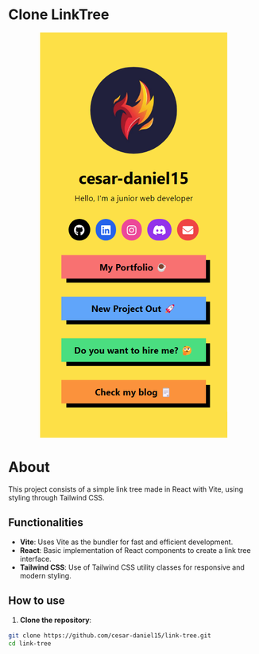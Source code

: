 # Clone LinkTree

<p align="center">
  <img src="preview.png" alt="Preview">
</p>

# About

This project consists of a simple link tree made in React with Vite, using styling through Tailwind CSS.

## Functionalities

- **Vite**: Uses Vite as the bundler for fast and efficient development.
- **React**: Basic implementation of React components to create a link tree interface.
- **Tailwind CSS**: Use of Tailwind CSS utility classes for responsive and modern styling.

## How to use

1. **Clone the repository**:

 ```bash
 git clone https://github.com/cesar-daniel15/link-tree.git
 cd link-tree